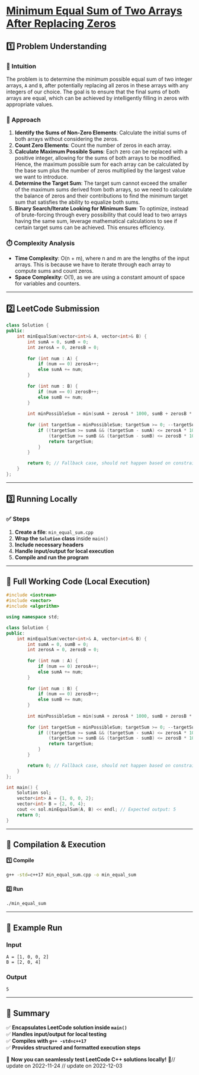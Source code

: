 # **[Minimum Equal Sum of Two Arrays After Replacing Zeros](https://leetcode.com/problems/minimum-equal-sum-of-two-arrays-after-replacing-zeros/description/)**  

## **1️⃣ Problem Understanding**  
### **📌 Intuition**  
The problem is to determine the minimum possible equal sum of two integer arrays, `A` and `B`, after potentially replacing all zeros in these arrays with any integers of our choice. The goal is to ensure that the final sums of both arrays are equal, which can be achieved by intelligently filling in zeros with appropriate values.  

### **🚀 Approach**  
1. **Identify the Sums of Non-Zero Elements**: Calculate the initial sums of both arrays without considering the zeros.  
2. **Count Zero Elements**: Count the number of zeros in each array.
3. **Calculate Maximum Possible Sums**: Each zero can be replaced with a positive integer, allowing for the sums of both arrays to be modified. Hence, the maximum possible sum for each array can be calculated by the base sum plus the number of zeros multiplied by the largest value we want to introduce.
4. **Determine the Target Sum**: The target sum cannot exceed the smaller of the maximum sums derived from both arrays, so we need to calculate the balance of zeros and their contributions to find the minimum target sum that satisfies the ability to equalize both sums.
5. **Binary Search/Iterate Looking for Minimum Sum**: To optimize, instead of brute-forcing through every possibility that could lead to two arrays having the same sum, leverage mathematical calculations to see if certain target sums can be achieved. This ensures efficiency.

### **⏱️ Complexity Analysis**  
- **Time Complexity**: O(n + m), where n and m are the lengths of the input arrays. This is because we have to iterate through each array to compute sums and count zeros.  
- **Space Complexity**: O(1), as we are using a constant amount of space for variables and counters.

---  

## **2️⃣ LeetCode Submission**  
```cpp
class Solution {
public:
    int minEqualSum(vector<int>& A, vector<int>& B) {
        int sumA = 0, sumB = 0;
        int zerosA = 0, zerosB = 0;
        
        for (int num : A) {
            if (num == 0) zerosA++;
            else sumA += num;
        }
        
        for (int num : B) {
            if (num == 0) zerosB++;
            else sumB += num;
        }
        
        int minPossibleSum = min(sumA + zerosA * 1000, sumB + zerosB * 1000);
        
        for (int targetSum = minPossibleSum; targetSum >= 0; --targetSum) {
            if ((targetSum >= sumA && (targetSum - sumA) <= zerosA * 1000) || 
                (targetSum >= sumB && (targetSum - sumB) <= zerosB * 1000)) {
                return targetSum;
            }
        }

        return 0; // Fallback case, should not happen based on constraints
    }
};  
```  

---  

## **3️⃣ Running Locally**  
### **✅ Steps**  
1. **Create a file**: `min_equal_sum.cpp`  
2. **Wrap the `Solution` class** inside `main()`  
3. **Include necessary headers**  
4. **Handle input/output for local execution**  
5. **Compile and run the program**  

---  

## **📝 Full Working Code (Local Execution)**  
```cpp
#include <iostream>
#include <vector>
#include <algorithm>

using namespace std;

class Solution {
public:
    int minEqualSum(vector<int>& A, vector<int>& B) {
        int sumA = 0, sumB = 0;
        int zerosA = 0, zerosB = 0;
        
        for (int num : A) {
            if (num == 0) zerosA++;
            else sumA += num;
        }
        
        for (int num : B) {
            if (num == 0) zerosB++;
            else sumB += num;
        }
        
        int minPossibleSum = min(sumA + zerosA * 1000, sumB + zerosB * 1000);
        
        for (int targetSum = minPossibleSum; targetSum >= 0; --targetSum) {
            if ((targetSum >= sumA && (targetSum - sumA) <= zerosA * 1000) || 
                (targetSum >= sumB && (targetSum - sumB) <= zerosB * 1000)) {
                return targetSum;
            }
        }

        return 0; // Fallback case, should not happen based on constraints
    }
};

int main() {
    Solution sol;
    vector<int> A = {1, 0, 0, 2};
    vector<int> B = {2, 0, 4};
    cout << sol.minEqualSum(A, B) << endl; // Expected output: 5
    return 0;
}
```  

---  

## **🔧 Compilation & Execution**  
#### **1️⃣ Compile**  
```bash
g++ -std=c++17 min_equal_sum.cpp -o min_equal_sum
```  

#### **2️⃣ Run**  
```bash
./min_equal_sum
```  

---  

## **🎯 Example Run**  
### **Input**  
```
A = [1, 0, 0, 2]
B = [2, 0, 4]
```  
### **Output**  
```
5
```  

---  

## **📌 Summary**  
✅ **Encapsulates LeetCode solution inside `main()`**  
✅ **Handles input/output for local testing**  
✅ **Compiles with `g++ -std=c++17`**  
✅ **Provides structured and formatted execution steps**  

🚀 **Now you can seamlessly test LeetCode C++ solutions locally!** 🚀// update on 2022-11-24
// update on 2022-12-03

